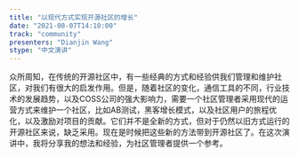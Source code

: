 ```yaml
---
title: "以现代方式实现开源社区的增长"
date: "2021-08-07T14:10:00" 
track: "community"
presenters: "Dianjin Wang"
stype: "中文演讲"
---
```

众所周知，在传统的开源社区中，有一些经典的方式和经验供我们管理和维护社区，对我们有很大的启发作用。但是，随着社区的变化，通信工具的不同，行业技术的发展趋势，以及COSS公司的强大影响力，需要一个社区管理者采用现代的运营方式来维护一个社区，比如AB测试，黑客增长模式，以及社区用户的旅程优化，以及激励对项目的贡献。它们并不是全新的方式，但对于仍然以旧方式运行的开源社区来说，缺乏采用。现在是时候把这些新的方法带到开源社区了。在这次演讲中，我将分享我的想法和经验，为社区管理者提供一个参考。
